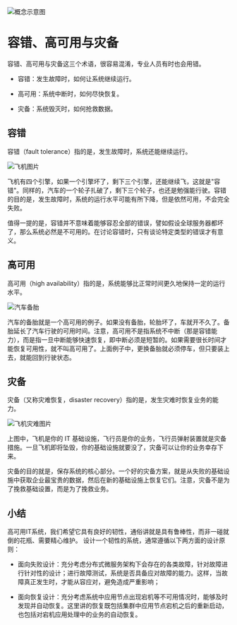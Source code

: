 ![概念示意图](https://s2.ax1x.com/2019/11/24/MOnpYq.png)

# 容错、高可用与灾备

容错、高可用与灾备这三个术语，很容易混淆，专业人员有时也会用错。

- 容错：发生故障时，如何让系统继续运行。

- 高可用：系统中断时，如何尽快恢复。

- 灾备：系统毁灭时，如何抢救数据。

## 容错

容错（fault tolerance）指的是，发生故障时，系统还能继续运行。

![飞机图片](https://s2.ax1x.com/2019/11/24/MOYq1J.png)

飞机有四个引擎，如果一个引擎坏了，剩下三个引擎，还能继续飞，这就是"容错"。同样的，汽车的一个轮子扎破了，剩下三个轮子，也还是勉强能行驶。容错的目的是，发生故障时，系统的运行水平可能有所下降，但是依然可用，不会完全失败。

值得一提的是，容错并不意味着能够容忍全部的错误，譬如假设全球服务器都坏了，那么系统必然是不可用的。在讨论容错时，只有谈论特定类型的错误才有意义。

## 高可用

高可用（high availability）指的是，系统能够比正常时间更久地保持一定的运行水平。

![汽车备胎](https://s2.ax1x.com/2019/11/24/MOtptO.png)

汽车的备胎就是一个高可用的例子。如果没有备胎，轮胎坏了，车就开不久了。备胎延长了汽车行驶的可用时间。注意，高可用不是指系统不中断（那是容错能力），而是指一旦中断能够快速恢复，即中断必须是短暂的。如果需要很长时间才能恢复可用性，就不叫高可用了。上面例子中，更换备胎就必须停车，但只要装上去，就能回到行驶状态。

## 灾备

灾备（又称灾难恢复，disaster recovery）指的是，发生灾难时恢复业务的能力。

![飞机灾难图片](https://s2.ax1x.com/2019/11/24/MOtQ3Q.png)

上图中，飞机是你的 IT 基础设施，飞行员是你的业务，飞行员弹射装置就是灾备措施。一旦飞机即将坠毁，你的基础设施就要没了，灾备可以让你的业务幸存下来。

灾备的目的就是，保存系统的核心部分。一个好的灾备方案，就是从失败的基础设施中获取企业最宝贵的数据，然后在新的基础设施上恢复它们。注意，灾备不是为了挽救基础设置，而是为了挽救业务。

## 小结

高可用IT系统，我们希望它具有良好的韧性，通俗讲就是具有鲁棒性，而非一碰就倒的花瓶、需要精心维护。 设计一个韧性的系统，通常遵循以下两方面的设计原则：

- 面向失败设计：充分考虑分布式微服务架构下会存在的各类故障，针对故障进行针对性的设计；进行故障测试，系统是否具备应对故障的能力。这样，当故障真正发生时，才能从容应对，避免造成严重影响；

- 面向恢复设计：充分考虑系统中应用节点出现宕机等不可用情况时，能够及时发现并自动恢复。这里讲的恢复既包括集群中应用节点宕机之后的重新启动，也包括对宕机应用处理中的业务的自动恢复。


